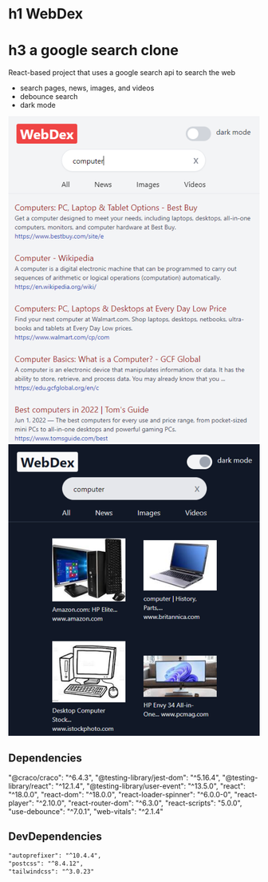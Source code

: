 
# h1 WebDex
# h3 a google search clone

React-based project that uses a google search api to search the web
+ search pages, news, images, and videos
+ debounce search
+ dark mode

![Homepage](markdown\images\homepage_img.PNG?raw=true "Home")
![Dark mode](markdown\images\dark_img.PNG?raw=true "Dark")

## Dependencies
   "@craco/craco": "^6.4.3",
    "@testing-library/jest-dom": "^5.16.4",
    "@testing-library/react": "^12.1.4",
    "@testing-library/user-event": "^13.5.0",
    "react": "^18.0.0",
    "react-dom": "^18.0.0",
    "react-loader-spinner": "^6.0.0-0",
    "react-player": "^2.10.0",
    "react-router-dom": "^6.3.0",
    "react-scripts": "5.0.0",
    "use-debounce": "^7.0.1",
    "web-vitals": "^2.1.4"
## DevDependencies
    "autoprefixer": "^10.4.4",
    "postcss": "^8.4.12",
    "tailwindcss": "^3.0.23"